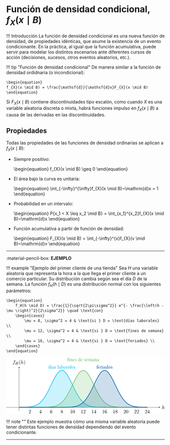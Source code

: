 # Función de densidad condicional, $f_{X}(x \mid B)$

!!! Introducción
    La función de densidad condicional es una nueva función de densidad, de propiedades idénticas, que asume la existencia de un evento condicionante. En la práctica, al igual que la función acumulativa, puede servir para modelar los distintos escenarios ante diferentes cursos de acción (decisiones, sucesos, otros eventos aleatorios, etc.).


!!! tip "Función de densidad condicional"
    De manera similar a la función de densidad ordidnaria (o incondicional):

    \begin{equation}
    f_{X}(x \mid B) = \frac{\mathsf{d}}{\mathsf{d}x}F_{X}(x \mid B)
    \end{equation}

Si $F_{X}(x \mid B)$ contiene discontinuidades tipo escalón, como cuando $X$ es una variable aleatoria discreta o mixta, habrá funciones impulso en $f_{X}(x \mid B)$ a causa de las derivadas en las discontinuidades.

## Propiedades

Todas las propiedades de las funciones de densidad ordinarias se aplican a $f_{X}(x \mid B)$:

- Siempre positivo:  

    \begin{equation}
    f_{X}(x \mid B) \geq 0
    \end{equation}

- El área bajo la curva es unitaria:  

    \begin{equation}
    \int_{-\infty}^{\infty}f_{X}(x \mid B)~\mathrm{d}x = 1
    \end{equation}

- Probabilidad en un intervalo:  

    \begin{equation}
    P\{x_1 < X \leq x_2 \mid B\} = \int_{x_1}^{x_2}f_{X}(x \mid B)~\mathrm{d}x
    \end{equation}

- Función acumulativa a partir de función de densidad:  

    \begin{equation}
    F_{X}(x \mid B) = \int_{-\infty}^{x}f_{X}(v \mid B)~\mathrm{d}v
    \end{equation}

---

:material-pencil-box: **EJEMPLO**

!!! example "Ejemplo del primer cliente de una tienda"
    Sea $H$ una variable aleatoria que representa la hora a la que llega el primer cliente a un comercio particular. Su distribución cambia según sea el día $D$ de la semana. La función $f_H(h \mid D)$ es una distribución normal con los siguientes parámetros:

    \begin{equation}
        f_H(h \mid D) = \frac{1}{\sqrt{2\pi\sigma^2}} e^{- \frac{\left(h - \mu \right)^2}{2\sigma^2}} \quad \text{con}
        \begin{cases}
            \mu = 8, \sigma^2 = 4 & \text{si } D = \text{días laborales} \\
            \mu = 12, \sigma^2 = 4 & \text{si } D = \text{fines de semana} \\
            \mu = 16, \sigma^2 = 4 & \text{si } D = \text{feriados} \\
        \end{cases}
    \end{equation}

![Funciones de densidad condicional para distintos días](images/5_densidad_cond.svg)

!!! note ""
    Este ejemplo muestra cómo una misma variable aleatoria puede tener distintas funciones de densidad dependiendo del evento condicionante.

---

